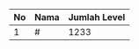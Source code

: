 | No | Nama            | Jumlah Level |
|----|-----------------|--------------|
| 1  | #    |    1233        |
